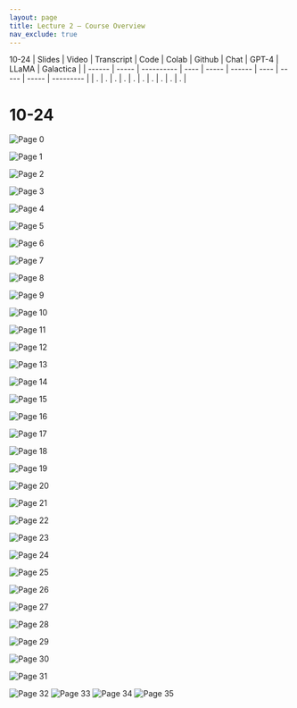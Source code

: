 ```yaml
---
layout: page
title: Lecture 2 – Course Overview
nav_exclude: true
---
```

10-24
| Slides | Video | Transcript | Code | Colab | Github | Chat | GPT-4 | LLaMA | Galactica |
| ------ | ----- | ---------- | ---- | ----- | ------ | ---- | ----- | ----- | --------- |
| .      | .     | .          | .    | .     | .      | .    | .     | .     | .          |


# **10-24**

![Page 0]( /CivEng112/assets/slides/10-24/10-24_Lecture.pdf-page0.png )

![Page 1]( /CivEng112/assets/slides/10-24/10-24_Lecture.pdf-page1.png )

![Page 2]( /CivEng112/assets/slides/10-24/10-24_Lecture.pdf-page2.png )

![Page 3]( /CivEng112/assets/slides/10-24/10-24_Lecture.pdf-page3.png )

![Page 4]( /CivEng112/assets/slides/10-24/10-24_Lecture.pdf-page4.png )

![Page 5]( /CivEng112/assets/slides/10-24/10-24_Lecture.pdf-page5.png )

![Page 6]( /CivEng112/assets/slides/10-24/10-24_Lecture.pdf-page6.png )

![Page 7]( /CivEng112/assets/slides/10-24/10-24_Lecture.pdf-page7.png )

![Page 8]( /CivEng112/assets/slides/10-24/10-24_Lecture.pdf-page8.png )

![Page 9]( /CivEng112/assets/slides/10-24/10-24_Lecture.pdf-page9.png )

![Page 10]( /CivEng112/assets/slides/10-24/10-24_Lecture.pdf-page10.png )

![Page 11]( /CivEng112/assets/slides/10-24/10-24_Lecture.pdf-page11.png )

![Page 12]( /CivEng112/assets/slides/10-24/10-24_Lecture.pdf-page12.png )

![Page 13]( /CivEng112/assets/slides/10-24/10-24_Lecture.pdf-page13.png )

![Page 14]( /CivEng112/assets/slides/10-24/10-24_Lecture.pdf-page14.png )

![Page 15]( /CivEng112/assets/slides/10-24/10-24_Lecture.pdf-page15.png )

![Page 16]( /CivEng112/assets/slides/10-24/10-24_Lecture.pdf-page16.png )

![Page 17]( /CivEng112/assets/slides/10-24/10-24_Lecture.pdf-page17.png )

![Page 18]( /CivEng112/assets/slides/10-24/10-24_Lecture.pdf-page18.png )

![Page 19]( /CivEng112/assets/slides/10-24/10-24_Lecture.pdf-page19.png )

![Page 20]( /CivEng112/assets/slides/10-24/10-24_Lecture.pdf-page20.png )

![Page 21]( /CivEng112/assets/slides/10-24/10-24_Lecture.pdf-page21.png )

![Page 22]( /CivEng112/assets/slides/10-24/10-24_Lecture.pdf-page22.png )

![Page 23]( /CivEng112/assets/slides/10-24/10-24_Lecture.pdf-page23.png )

![Page 24]( /CivEng112/assets/slides/10-24/10-24_Lecture.pdf-page24.png )

![Page 25]( /CivEng112/assets/slides/10-24/10-24_Lecture.pdf-page25.png )

![Page 26]( /CivEng112/assets/slides/10-24/10-24_Lecture.pdf-page26.png )

![Page 27]( /CivEng112/assets/slides/10-24/10-24_Lecture.pdf-page27.png )

![Page 28]( /CivEng112/assets/slides/10-24/10-24_Lecture.pdf-page28.png )

![Page 29]( /CivEng112/assets/slides/10-24/10-24_Lecture.pdf-page29.png )

![Page 30]( /CivEng112/assets/slides/10-24/10-24_Lecture.pdf-page30.png )

![Page 31]( /CivEng112/assets/slides/10-24/10-24_Lecture.pdf-page31.png )

![Page 32]( /CivEng112/assets/slides/10-24/10-24_Lecture.pdf-page32.png )
![Page 33]( /CivEng112/assets/slides/10-24/10-24_Lecture.pdf-page33.png )
![Page 34]( /CivEng112/assets/slides/10-24/10-24_Lecture.pdf-page34.png )
![Page 35]( /CivEng112/assets/slides/10-24/10-24_Lecture.pdf-page35.png )
